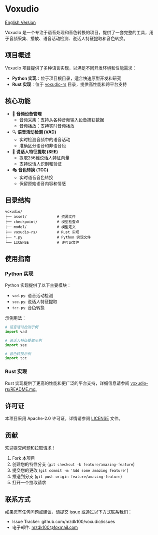 # Voxudio

[English Version](README-en.md)

Voxudio 是一个专注于语音处理和音色转换的项目，提供了一套完整的工具，用于音频采集、播放、语音活动检测、说话人特征提取和音色转换。

## 项目概述

Voxudio 项目提供了多种语言实现，以满足不同开发环境和性能需求：

- **Python 实现**：位于项目根目录，适合快速原型开发和研究
- **Rust 实现**：位于 [voxudio-rs](voxudio-rs) 目录，提供高性能和跨平台支持

## 核心功能

- 🎤 **音频设备管理**
    - 音频采集：支持从各种音频输入设备捕获数据
    - 音频播放：支持实时音频播放
- 🔍 **语音活动检测 (VAD)**
    - 实时检测音频中的语音活动
    - 准确区分语音和非语音段
- 👤 **说话人特征提取 (SEE)**
    - 提取256维说话人特征向量
    - 支持说话人识别和验证
- 🎭 **音色转换 (TCC)**
    - 实时语音音色转换
    - 保留原始语音内容和情感

## 目录结构

```
voxudio/
├── asset/              # 资源文件
├── checkpoint/         # 模型检查点
├── model/              # 模型定义
├── voxudio-rs/         # Rust 实现
├── *.py                # Python 实现文件
└── LICENSE             # 许可证文件
```

## 使用指南

### Python 实现

Python 实现提供了以下主要模块：

- `vad.py`: 语音活动检测
- `see.py`: 说话人特征提取
- `tcc.py`: 音色转换

示例用法：

```python
# 语音活动检测示例
import vad

# 说话人特征提取示例
import see

# 音色转换示例
import tcc
```

### Rust 实现

Rust 实现提供了更高的性能和更广泛的平台支持，详细信息请参阅 [voxudio-rs/README.md](voxudio-rs/README.md)。

## 许可证

本项目采用 Apache-2.0 许可证。详情请参阅 [LICENSE](LICENSE) 文件。

## 贡献

欢迎提交问题和拉取请求！

1. Fork 本项目
2. 创建您的特性分支 (`git checkout -b feature/amazing-feature`)
3. 提交您的更改 (`git commit -m 'Add some amazing feature'`)
4. 推送到分支 (`git push origin feature/amazing-feature`)
5. 打开一个拉取请求

## 联系方式

如果您有任何问题或建议，请提交 issue 或通过以下方式联系我们：

- Issue Tracker: github.com/mzdk100/voxudio/issues
- 电子邮件: mzdk100@foxmail.com
